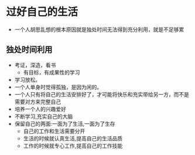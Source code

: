 # 过好自己的生活

- 一个人胡思乱想的根本原因就是独处时间无法得到充分利用，就是不足够累

## 独处时间利用

- 考证，深造，看书
  - 有目标，有成果性的学习
- 学习放松。
- 一个人单身时觉得孤独，是因为闲的。
- 一个人只有将自己的生活安排好了，才可能将快乐和充实带给另一方，而不是需要对方来完整自己
- 培养一个人的兴趣爱好
- 不断学习,充实自己的大脑
- 保留自己的两面:一面为了生活,一面为了生存
  - 自己的工作和生活需要分开
  - 生活的时候就认真生活,提高自己的生活品质
  - 工作的时候就专心工作,提高自己的工作技能
